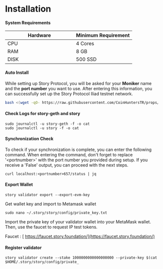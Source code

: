 # Installation

#### System Requirements



<table><thead><tr><th width="210">Hardware</th><th>Minimum Requirement</th></tr></thead><tbody><tr><td>CPU</td><td>4 Cores</td></tr><tr><td>RAM</td><td> 8 GB</td></tr><tr><td>DISK</td><td>500 SSD</td></tr></tbody></table>

#### Auto Install

While setting up Story Protocol, you will be asked for your **Moniker** name and the **port number** you want to use. After entering this information, you can successfully set up the Story Protocol Iliad testnet network.

```bash
bash <(wget -qO- https://raw.githubusercontent.com/CoinHuntersTR/props/refs/heads/main/AutoInstall/story.sh)
```

#### Check Logs for story-geth and story

```
sudo journalctl -u story-geth -f -o cat
sudo journalctl -u story -f -o cat
```

#### Synchronization Check

To check if your synchronization is complete, you can enter the following command. When entering the command, don't forget to replace '\<portnumber>' with the port number you provided during setup. If you receive a 'False' output, you can proceed with the next steps.

```
curl localhost:<portnumber>657/status | jq
```

#### Export Wallet

```
story validator export --export-evm-key
```

Get wallet key and import to Metamask wallet&#x20;

```
sudo nano ~/.story/story/config/private_key.txt
```

Import the private key of your validator wallet into your MetaMask wallet. Then, use the faucet to request IP test tokens.

Faucet : [ https://faucet.story.foundation/](https://faucet.story.foundation/)

#### Register validator

```
story validator create --stake 1000000000000000000 --private-key $(cat $HOME/.story/story/config/private_
```
